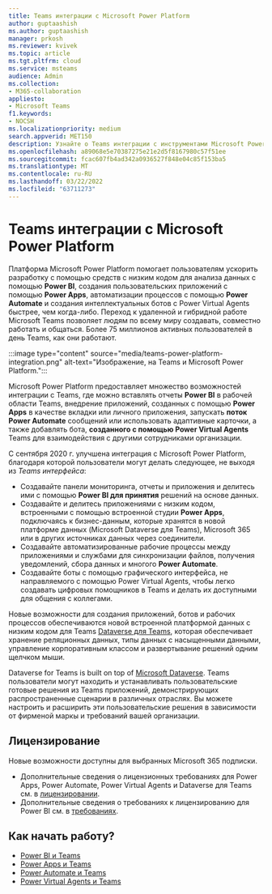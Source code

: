 ```yaml
---
title: Teams интеграции с Microsoft Power Platform
author: guptaashish
ms.author: guptaashish
manager: prkosh
ms.reviewer: kvivek
ms.topic: article
ms.tgt.pltfrm: cloud
ms.service: msteams
audience: Admin
ms.collection:
- M365-collaboration
appliesto:
- Microsoft Teams
f1.keywords:
- NOCSH
ms.localizationpriority: medium
search.appverid: MET150
description: Узнайте о Teams интеграции с инструментами Microsoft Power Platform, включая Power BI, power apps, Power Automate и Power Virtual Agents.
ms.openlocfilehash: a89068e5e70387275e21e2d5f8167980c57f51ee
ms.sourcegitcommit: fcac607fb4ad342a0936527f848e04c85f153ba5
ms.translationtype: MT
ms.contentlocale: ru-RU
ms.lasthandoff: 03/22/2022
ms.locfileid: "63711273"
---
```

# <a name="teams-integration-with-microsoft-power-platform"></a>Teams интеграции с Microsoft Power Platform

Платформа Microsoft Power Platform помогает пользователям ускорить разработку с помощью средств с низким кодом для анализа данных с помощью **Power BI**, создания пользовательских приложений с помощью **Power Apps**, автоматизации процессов с помощью **Power Automate** и создания интеллектуальных ботов с Power Virtual Agents  быстрее, чем когда-либо. Переход к удаленной и гибридной работе Microsoft Teams позволяет людям по всему миру создавать, совместно работать и общаться. Более 75 миллионов активных пользователей в день Teams, как они работают.

:::image type="content" source="media/teams-power-platform-integration.png" alt-text="Изображение, на Teams и Microsoft Power Platform.":::

Microsoft Power Platform предоставляет множество возможностей интеграции с Teams, где можно вставлять отчеты **Power BI** в рабочей области Teams, внедрение приложений, созданных с помощью **Power Apps** в качестве вкладки или личного приложения, запускать **поток Power Automate** сообщений или использовать адаптивные карточки, а также добавлять бота, **созданного с помощью Power Virtual Agents** Teams для взаимодействия с другими сотрудниками организации.

С сентября 2020 г. улучшена интеграция с Microsoft Power Platform, благодаря которой пользователи могут делать следующее, не выходя из *Teams интерфейса*:

- Создавайте панели мониторинга, отчеты и приложения и делитесь ими с помощью **Power BI для принятия** решений на основе данных.
- Создавайте и делитесь приложениями с низким кодом, встроенными с помощью встроенной студии **Power Apps**, подключаясь к бизнес-данным, которые хранятся в новой платформе данных (Microsoft Dataverse для Teams), Microsoft 365 или в других источниках данных через соединители.
- Создавайте автоматизированные рабочие процессы между приложениями и службами для синхронизации файлов, получения уведомлений, сбора данных и многого **Power Automate**.
- Создавайте боты с помощью графического интерфейса, не направляемого  с помощью Power Virtual Agents, чтобы легко создавать цифровых помощников в Teams и делать их доступными для общения с коллегами.

Новые возможности для создания приложений, ботов и рабочих процессов обеспечиваются новой встроенной платформой данных с низким кодом для Teams [Dataverse для Teams](/powerapps/teams/overview-data-platform), которая обеспечивает хранение реляционных данных, типы данных с насыщенными данными, управление корпоративным классом и развертывание решений одним щелчком мыши.

Dataverse for Teams is built on top of [Microsoft Dataverse](/powerapps/maker/common-data-service/data-platform-intro). Teams пользователи могут находить и устанавливать пользовательские готовые решения из Teams приложений, демонстрирующих распространенные сценарии в различных отраслях.
Вы можете настроить и расширить эти пользовательские решения в зависимости от фирменой маркы и требований вашей организации.

## <a name="licensing"></a>Лицензирование

Новые возможности доступны для выбранных Microsoft 365 подписки.

- Дополнительные сведения о лицензионных требованиях для Power Apps, Power Automate, Power Virtual Agents и Dataverse для Teams см. в [лицензировании](/power-platform/admin/about-teams-environment).
- Дополнительные сведения о требованиях к лицензированию для Power BI см. в [требованиях](/power-bi/collaborate-share/service-collaborate-microsoft-teams).

## <a name="how-do-i-get-started"></a>Как начать работу?

- [Power BI и Teams](/power-bi/collaborate-share/service-collaborate-microsoft-teams)
- [Power Apps и Teams](/powerapps/teams/overview)
- [Power Automate и Teams](/power-automate/teams/overview)
- [Power Virtual Agents и Teams](/power-virtual-agents/teams/fundamentals-what-is-power-virtual-agents-teams)

<!--- TBD: Remove this article from admin doc set. Belongs in dev doc set.
--->
